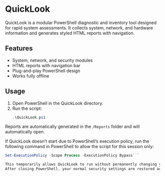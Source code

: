 # QuickLook

QuickLook is a modular PowerShell diagnostic and inventory tool designed for rapid system assessments.
It collects system, network, and hardware information and generates styled HTML reports with navigation.

## Features
- System, network, and security modules
- HTML reports with navigation bar
- Plug-and-play PowerShell design
- Works fully offline

## Usage
1. Open PowerShell in the QuickLook directory.  
2. Run the script:
   ```powershell
   .\QuickLook.ps1
Reports are automatically generated in the `/Reports` folder and will automatically open.


If QuickLook doesn’t start due to PowerShell’s execution policy,
run the following command in PowerShell to allow the script for this session only: 

```powershell
Set-ExecutionPolicy -Scope Process -ExecutionPolicy Bypass```

This temporarily allows QuickLook to run without permanently changing your system’s policy.
After closing PowerShell, your normal security settings are restored automatically.
